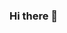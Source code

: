 ### Hi there 👋

<!--
**uselesnik/uselesnik** is a ✨ _special_ ✨ repository because its `README.md` (this file) appears on your GitHub profile.

Here are some ideas to get you started:

- 🔭 I’m currently working on godot
- 🌱 I’m currently learning c++
- 👯 I’m looking to collaborate on aha 
- 🤔 I’m looking for help with ninja trollface memes
- 💬 Ask me about godot (maybe)
- 📫 How to reach me: discord
- 😄 Pronouns: ninja / trollface
- ⚡ Fun fact: dondola member
( .___.)
